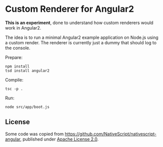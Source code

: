 # Custom Renderer for Angular2

**This is an experiment**, done to understand how custom renderers would work in Angular2.

The idea is to run a minimal Angular2 example application on Node.js using a custom render. The renderer is currently just a dummy that should log to the console.

Prepare:

    npm install
    tsd install angular2

Compile:

    tsc -p .

Run:

    node src/app/boot.js

## License

Some code was copied from https://github.com/NativeScript/nativescript-angular, published under [Apache License 2.0](https://github.com/NativeScript/nativescript-angular/blob/master/LICENSE).
